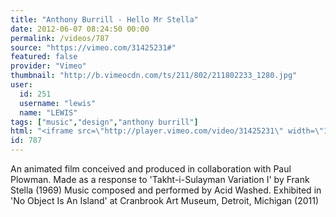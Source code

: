 ```yaml
---
title: "Anthony Burrill - Hello Mr Stella"
date: 2012-06-07 08:24:50 00:00
permalink: /videos/787
source: "https://vimeo.com/31425231#"
featured: false
provider: "Vimeo"
thumbnail: "http://b.vimeocdn.com/ts/211/802/211802233_1280.jpg"
user:
  id: 251
  username: "lewis"
  name: "LEWIS"
tags: ["music","design","anthony burrill"]
html: "<iframe src=\"http://player.vimeo.com/video/31425231\" width=\"1280\" height=\"640\" frameborder=\"0\" webkitAllowFullScreen mozallowfullscreen allowFullScreen></iframe>"
id: 787
---
```


An animated film conceived and produced in collaboration with Paul Plowman.
Made as a response to 'Takht-i-Sulayman Variation I' by Frank Stella (1969)
Music composed and performed by Acid Washed.
Exhibited in 'No Object Is An Island' at Cranbrook Art Museum, Detroit, Michigan (2011)
